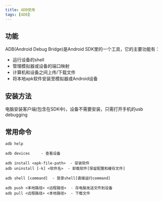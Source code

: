 ```yaml
---
title: ADB使用
tags: [ADB]
---
```


## 功能

ADB(Android Debug Bridge)是Android SDK里的一个工具，它的主要功能有：

* 运行设备的shell
* 管理模拟器或设备的端口映射
* 计算机和设备之间上传/下载文件
* 将本地apk软件安装至模拟器或Android设备

## 安装方法

电脑安装客户端(包含在SDK中)，设备不需要安装，只需打开手机的usb debugging

## 常用命令

    adb help

    adb devices     - 查看设备

    adb install <apk-file-path>  - 安装软件
    adb uninstall [-k] <软件名>  - 卸载软件[保留配置和缓存文件]

    adb shell [command]  - 登录shell[直接运行command]

    adb push <本地路径> <远程路径>  - 存电脑发送文件到设备
    adb pull <远程路径> <本地路径>  - 下载文件

